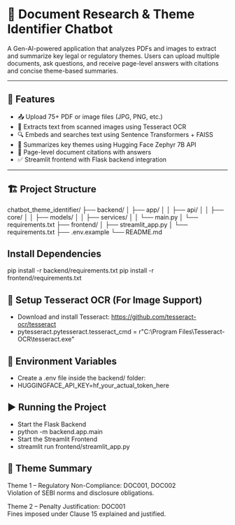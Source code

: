 # 🧠 Document Research & Theme Identifier Chatbot

A Gen-AI-powered application that analyzes PDFs and images to extract and summarize key legal or regulatory themes. Users can upload multiple documents, ask questions, and receive page-level answers with citations and concise theme-based summaries.

---

## 🚀 Features

- 📤 Upload 75+ PDF or image files (JPG, PNG, etc.)
- 🧾 Extracts text from scanned images using Tesseract OCR
- 🔍 Embeds and searches text using Sentence Transformers + FAISS
- 🧠 Summarizes key themes using Hugging Face Zephyr 7B API
- 📑 Page-level document citations with answers
- ✅ Streamlit frontend with Flask backend integration

---

## 🏗️ Project Structure

 chatbot_theme_identifier/
├── backend/
│ ├── app/
│ │ ├── api/
│ │ ├── core/
│ │ ├── models/
│ │ ├── services/
│ │ └── main.py
│ └── requirements.txt
├── frontend/
│ ├── streamlit_app.py
│ └── requirements.txt
├── .env.example
└── README.md
## Install Dependencies
pip install -r backend/requirements.txt
pip install -r frontend/requirements.txt
## 🧠 Setup Tesseract OCR (For Image Support)
- Download and install Tesseract: https://github.com/tesseract-ocr/tesseract
- pytesseract.pytesseract.tesseract_cmd = r"C:\Program Files\Tesseract-OCR\tesseract.exe"

## 🔐 Environment Variables
- Create a .env file inside the backend/ folder:
- HUGGINGFACE_API_KEY=hf_your_actual_token_here

## ▶️ Running the Project
- Start the Flask Backend
 - python -m backend.app.main
-  Start the Streamlit Frontend
-  streamlit run frontend/streamlit_app.py



## 🧠 Theme Summary
Theme 1 – Regulatory Non-Compliance: DOC001, DOC002  
Violation of SEBI norms and disclosure obligations.

Theme 2 – Penalty Justification: DOC001  
Fines imposed under Clause 15 explained and justified.


